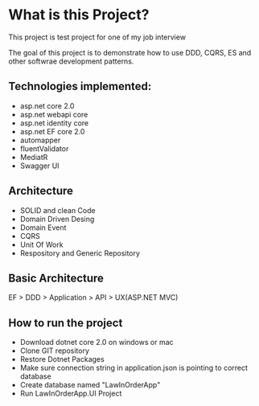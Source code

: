 What is this Project?
=============================
This project is test project for one of my job interview

The goal of this project is to demonstrate how to use DDD, CQRS, ES and other softwrae development patterns.

## Technologies implemented:
- asp.net core 2.0
- asp.net webapi core
- asp.net identity core
- asp.net EF core 2.0
- automapper
- fluentValidator
- MediatR
- Swagger UI

## Architecture

- SOLID and clean Code
- Domain Driven Desing
- Domain Event
- CQRS
- Unit Of Work
- Respository and Generic Repository


## Basic Architecture

EF > DDD > Application > API > UX(ASP.NET MVC)

## How to run the project
- Download dotnet core 2.0 on windows or mac
- Clone GIT repository
- Restore Dotnet Packages
- Make sure connection string in application.json is pointing to correct database
- Create database named "LawInOrderApp"
- Run LawInOrderApp.UI Project

